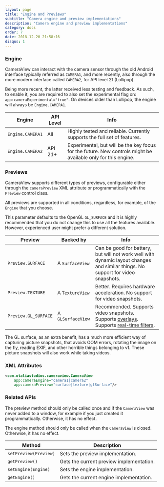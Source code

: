 ```yaml
---
layout: page
title: "Engine and Previews"
subtitle: "Camera engine and preview implementations"
description: "Camera engine and preview implementations"
category: docs
order: 7
date: 2018-12-20 21:58:16
disqus: 1
---
```


### Engine

CameraView can interact with the camera sensor through the old Android interface typically referred
as `CAMERA1`, and more recently, also through the more modern interface called `CAMERA2`, for API level 21 (Lollipop).

Being more recent, the latter received less testing and feedback. As such, to enable it, you
are required to also set the experimental flag on: `app:cameraExperimental="true"`. On devices older
than Lollipop, the engine will always be `Engine.CAMERA1`.

|Engine|API Level|Info|
|------|---------|----|
|`Engine.CAMERA1`|All|Highly tested and reliable. Currently supports the full set of features.|
|`Engine.CAMERA2`|API 21+|Experimental, but will be the key focus for the future. New controls might be available only for this engine.|


### Previews

CameraView supports different types of previews, configurable either through the `cameraPreview` 
XML attribute or programmatically with the `Preview` control class.

All previews are supported in all conditions, regardless, for example, of the `Engine` that you
choose.

This parameter defaults to the OpenGL `GL_SURFACE` and it is highly recommended that you do not change this
to use all the features available. However, experienced user might prefer a different solution.

|Preview|Backed by|Info|
|-------|---------|----|
|`Preview.SURFACE`|A `SurfaceView`|Can be good for battery, but will not work well with dynamic layout changes and similar things. No support for video snapshots.|
|`Preview.TEXTURE`|A `TextureView`|Better. Requires hardware acceleration. No support for video snapshots.|
|`Preview.GL_SURFACE`|A `GLSurfaceView`|Recommended. Supports video snapshots. Supports [overlays](watermarks-and-overlays.html). Supports [real-time filters](filters.html).|

The GL surface, as an extra benefit, has a much more efficient way of capturing picture snapshots,
that avoids OOM errors, rotating the image on the fly, reading EXIF, and other horrible things belonging to v1.
These picture snapshots will also work while taking videos.


### XML Attributes

```xml
<com.otaliastudios.cameraview.CameraView
    app:cameraEngine="camera1|camera2"
    app:cameraPreview="surface|texture|glSurface"/>
```

### Related APIs

The preview method should only be called once and if the `CameraView` was never added to a window,
for example if you just created it programmatically. Otherwise, it has no effect.

The engine method should only be called when the `CameraView` is closed. Otherwise, it has no effect.

|Method|Description|
|------|-----------|
|`setPreview(Preview)`|Sets the preview implementation.|
|`getPreview()`|Gets the current preview implementation.|
|`setEngine(Engine)`|Sets the engine implementation.|
|`getEngine()`|Gets the current engine implementation.|
